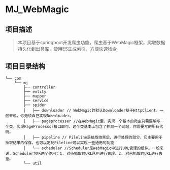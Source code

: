 # MJ_WebMagic

## 项目描述
> 本项目基于springboot开发爬虫功能，爬虫基于WebMagic框架，爬取数据持久化到出具库，使用ES生成索引，方便快速检索

## 项目目录结构
```
└── com
    └── mj
        ├── controller
        ├── entity
        ├── mapper
        ├── service
        ├── spider
        │   ├── downloader // WebMagic的默认Downloader基于HttpClient。一般来说，你无须自己实现Downloader。
        │   ├── pageprocesser //在WebMagic里，实现一个基本的爬虫只需要编写一个类，实现PageProcessor接口即可。这个类基本上包含了抓取一个网站，你需要写的所有代码。
        │   ├── pipeline // Pileline是抽取结束后，进行处理的部分，它主要用于抽取结果的保存，也可以定制Pileline可以实现一些通用的功能
        │   └── scheduler //Scheduler是WebMagic中进行URL管理的组件。一般来说，Scheduler包括两个作用：1. 对待抓取的URL队列进行管理。2. 对已抓取的URL进行去重。
        └── util
```